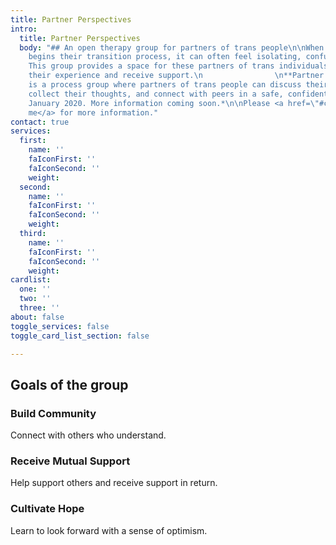 ```yaml
---
title: Partner Perspectives
intro:
  title: Partner Perspectives
  body: "## An open therapy group for partners of trans people\n\nWhen someone's partner
    begins their transition process, it can often feel isolating, confusing, and distressing.
    This group provides a space for these partners of trans individuals to to normalize
    their experience and receive support.\n                \n**Partner Perspectives**
    is a process group where partners of trans people can discuss their feelings,
    collect their thoughts, and connect with peers in a safe, confidential space.\n\n*Starts
    January 2020. More information coming soon.*\n\nPlease <a href=\"#contact\" class=\"anchor\">contact
    me</a> for more information."
contact: true
services:
  first:
    name: ''
    faIconFirst: ''
    faIconSecond: ''
    weight: 
  second:
    name: ''
    faIconFirst: ''
    faIconSecond: ''
    weight: 
  third:
    name: ''
    faIconFirst: ''
    faIconSecond: ''
    weight: 
cardlist:
  one: ''
  two: ''
  three: ''
about: false 
toggle_services: false
toggle_card_list_section: false

---
```

## Goals of the group

### Build Community

Connect with others who understand.

### Receive Mutual Support

Help support others and receive support in return.

### Cultivate Hope

Learn to look forward with a sense of optimism.